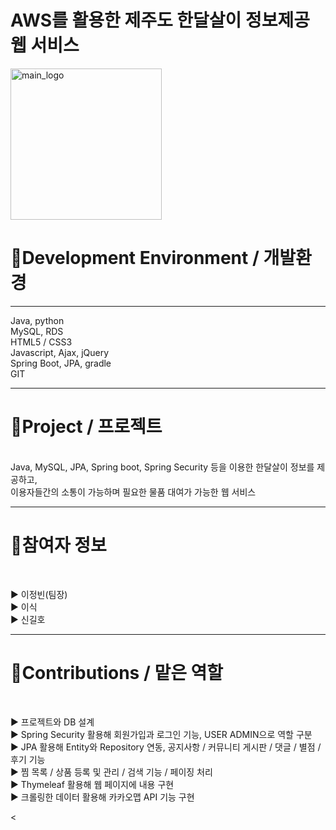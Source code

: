 # AWS를 활용한 제주도 한달살이 정보제공 웹 서비스

<img width="242" alt="main_logo" src="https://user-images.githubusercontent.com/111488162/216569689-8437ca66-b1f5-4bf9-9c78-b1c2466cb9f7.png">

<h1>📌Development Environment / 개발환경 </h1> <hr>
Java, python  <br>    
MySQL, RDS  <br>    
HTML5 / CSS3  <br>    
Javascript, Ajax, jQuery  <br>     
Spring Boot, JPA, gradle  <br>    
GIT  <br>  
<hr>

<h1>📌Project / 프로젝트</h1> <br>  
Java, MySQL, JPA, Spring boot, Spring Security 등을 이용한 한달살이 정보를 제공하고, <br>     
이용자들간의 소통이 가능하며 필요한 물품 대여가 가능한 웹 서비스
<hr>


<h1>📌참여자 정보</h1> <br>

▶ 이정빈(팀장) <br>
▶ 이식 <br>
▶ 신길호 <br>

<hr>

<h1>📌Contributions / 맡은 역할</h1> <br>

▶ 프로젝트와 DB 설계 <br>
▶ Spring Security 활용해 회원가입과 로그인 기능, USER ADMIN으로 역할 구분 <br>
▶ JPA 활용해 Entity와 Repository 연동, 공지사항 / 커뮤니티 게시판 / 댓글 / 별점 / 후기 기능 <br>
▶ 찜 목록 / 상품 등록 및 관리 / 검색 기능 / 페이징 처리 <br>
▶ Thymeleaf 활용해 웹 페이지에 내용 구현 <br>
▶ 크롤링한 데이터 활용해 카카오맵 API 기능 구현 <br>

<
